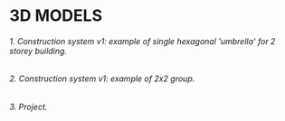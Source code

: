 # 3D MODELS

###### 1. Construction system v1: example of single hexagonal *'umbrella'* for 2 storey building.
###### 2. Construction system v1: example of 2x2 group.
###### 3. Project.
